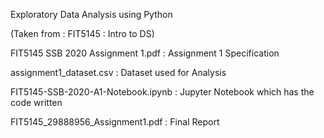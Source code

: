 Exploratory Data Analysis using Python

(Taken from : FIT5145 : Intro to DS)

FIT5145 SSB 2020 Assignment 1.pdf : Assignment 1 Specification

assignment1_dataset.csv : Dataset used for Analysis

FIT5145-SSB-2020-A1-Notebook.ipynb : Jupyter Notebook which has the code written

FIT5145_29888956_Assignment1.pdf : Final Report
